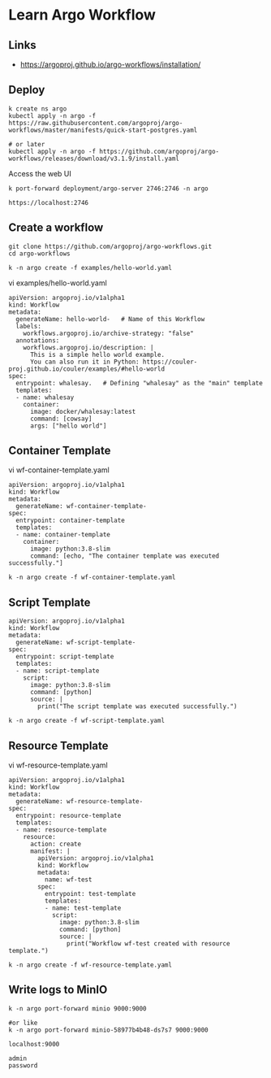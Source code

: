 # Learn Argo Workflow


## Links 

- https://argoproj.github.io/argo-workflows/installation/


## Deploy 

```
k create ns argo
kubectl apply -n argo -f https://raw.githubusercontent.com/argoproj/argo-workflows/master/manifests/quick-start-postgres.yaml

# or later
kubectl apply -n argo -f https://github.com/argoproj/argo-workflows/releases/download/v3.1.9/install.yaml

```



Access the web UI
```
k port-forward deployment/argo-server 2746:2746 -n argo

https://localhost:2746
```



## Create a workflow


```
git clone https://github.com/argoproj/argo-workflows.git
cd argo-workflows

k -n argo create -f examples/hello-world.yaml
```


vi examples/hello-world.yaml
```
apiVersion: argoproj.io/v1alpha1
kind: Workflow
metadata:
  generateName: hello-world-   # Name of this Workflow
  labels:
    workflows.argoproj.io/archive-strategy: "false"
  annotations:
    workflows.argoproj.io/description: |
      This is a simple hello world example.
      You can also run it in Python: https://couler-proj.github.io/couler/examples/#hello-world
spec:
  entrypoint: whalesay.   # Defining "whalesay" as the "main" template
  templates:
  - name: whalesay
    container:
      image: docker/whalesay:latest
      command: [cowsay]
      args: ["hello world"]
```


## Container Template

vi wf-container-template.yaml
```
apiVersion: argoproj.io/v1alpha1
kind: Workflow
metadata:
  generateName: wf-container-template-
spec:
  entrypoint: container-template
  templates:
  - name: container-template
    container:
      image: python:3.8-slim
      command: [echo, "The container template was executed successfully."]
```

```
k -n argo create -f wf-container-template.yaml
```



## Script Template

```
apiVersion: argoproj.io/v1alpha1
kind: Workflow
metadata:
  generateName: wf-script-template-
spec:
  entrypoint: script-template
  templates:
  - name: script-template
    script:
      image: python:3.8-slim
      command: [python]
      source: |
        print("The script template was executed successfully.")
```


```
k -n argo create -f wf-script-template.yaml
```


## Resource Template

vi wf-resource-template.yaml
```
apiVersion: argoproj.io/v1alpha1
kind: Workflow
metadata:
  generateName: wf-resource-template-
spec:
  entrypoint: resource-template
  templates:
  - name: resource-template
    resource:
      action: create
      manifest: |
        apiVersion: argoproj.io/v1alpha1
        kind: Workflow
        metadata:
          name: wf-test
        spec:
          entrypoint: test-template
          templates:
          - name: test-template
            script:
              image: python:3.8-slim
              command: [python]
              source: |
                print("Workflow wf-test created with resource template.")
```

```
k -n argo create -f wf-resource-template.yaml
```



















## Write logs to MinIO

```
k -n argo port-forward minio 9000:9000

#or like
k -n argo port-forward minio-58977b4b48-ds7s7 9000:9000

```


```
localhost:9000

admin
password
```


